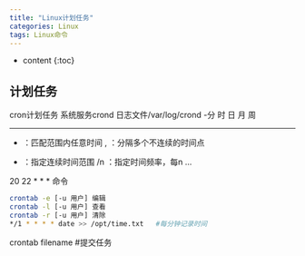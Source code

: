 ```yaml
---
title: "Linux计划任务"
categories: Linux
tags: Linux命令
---
```


* content
{:toc}

## 计划任务


cron计划任务
系统服务crond
日志文件/var/log/crond
-分 时 日 月 周
 *   *   *   *   *
* ：匹配范围内任意时间
, ：分隔多个不连续的时间点
- ：指定连续时间范围
/n ：指定时间频率，每n ...




20  22  *  *   * 命令



```bash
crontab -e [-u 用户] 编辑
crontab -l [-u 用户] 查看
crontab -r [-u 用户] 清除
*/1 * * * * date >> /opt/time.txt   #每分钟记录时间
```
crontab filename  #提交任务











